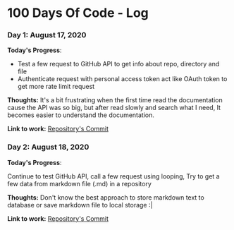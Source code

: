 # 100 Days Of Code - Log
<!--
### Day 0: February 30, 2016 (Example 1)
##### (delete me or comment me out)

**Today's Progress**: Fixed CSS, worked on canvas functionality for the app.

**Thoughts:** I really struggled with CSS, but, overall, I feel like I am slowly getting better at it. Canvas is still new for me, but I managed to figure out some basic functionality.

**Link to work:** [Calculator App](http://www.example.com)

### Day 0: February 30, 2016 (Example 2)
##### (delete me or comment me out)

**Today's Progress**: Fixed CSS, worked on canvas functionality for the app.

**Thoughts**: I really struggled with CSS, but, overall, I feel like I am slowly getting better at it. Canvas is still new for me, but I managed to figure out some basic functionality.

**Link(s) to work**: [Calculator App](http://www.example.com)


### Day 1: June 27, 2020

**Today's Progress**: I've gone through many exercises on FreeCodeCamp.

**Thoughts** I've recently started coding, and it's a great feeling when I finally solve an algorithm challenge after a lot of attempts and hours spent.

**Link(s) to work**
1. [Find the Longest Word in a String](https://www.freecodecamp.com/challenges/find-the-longest-word-in-a-string)
2. [Title Case a Sentence](https://www.freecodecamp.com/challenges/title-case-a-sentence)
-->

### Day 1: August 17, 2020

**Today's Progress**: 

- Test a few request to GitHub API to get info about repo, directory and file 
- Authenticate request with personal access token act like OAuth token to get more rate limit request

**Thoughts:** It's a bit frustrating when the first time read the documentation cause the API was so big, but after read slowly and search what I need, It becomes easier to understand the documentation.

**Link to work:** [Repository's Commit](https://github.com/budimanfajarf/project-ideas/commit/704b6a25a23db599ef41d825da9ed516d86d276e)


### Day 2: August 18, 2020

**Today's Progress**: 

Continue to test GitHub API, call a few request using looping, Try to get a few data from markdown file (.md) in a repository

**Thoughts:** Don't know the best approach to store markdown text to database or save markdown file to local storage :|

**Link to work:** [Repository's Commit](https://github.com/budimanfajarf/project-ideas/commit/b788a9904a2727e44edea6214a452c4fbeb3ecc4)
